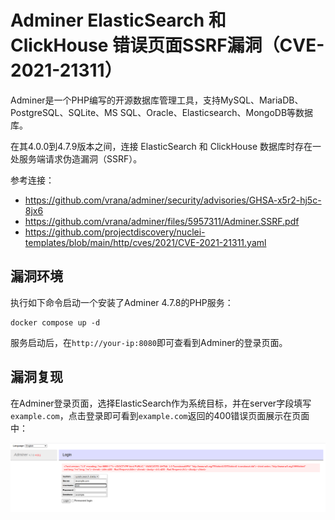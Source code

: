 # Adminer ElasticSearch 和 ClickHouse 错误页面SSRF漏洞（CVE-2021-21311）

Adminer是一个PHP编写的开源数据库管理工具，支持MySQL、MariaDB、PostgreSQL、SQLite、MS SQL、Oracle、Elasticsearch、MongoDB等数据库。

在其4.0.0到4.7.9版本之间，连接 ElasticSearch 和 ClickHouse 数据库时存在一处服务端请求伪造漏洞（SSRF）。

参考连接：

- <https://github.com/vrana/adminer/security/advisories/GHSA-x5r2-hj5c-8jx6>
- <https://github.com/vrana/adminer/files/5957311/Adminer.SSRF.pdf>
- <https://github.com/projectdiscovery/nuclei-templates/blob/main/http/cves/2021/CVE-2021-21311.yaml>

## 漏洞环境

执行如下命令启动一个安装了Adminer 4.7.8的PHP服务：

```
docker compose up -d
```

服务启动后，在`http://your-ip:8080`即可查看到Adminer的登录页面。

## 漏洞复现

在Adminer登录页面，选择ElasticSearch作为系统目标，并在server字段填写`example.com`，点击登录即可看到`example.com`返回的400错误页面展示在页面中：

![](1.png)
